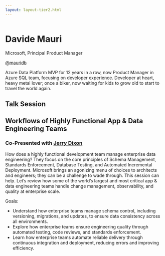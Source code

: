 ```yaml
---
layout: layout-tier2.html
---
```

<div class="container section featured-speaker">
   <div class="row">
     <div class="col-xs-12 col-sm-2 new-img-container">
       <img class="new-speaker-page-img davide-mauri" />
       </div>
       <div class="col-xs-12 col-sm-10 copy-container">
       <h1 class="speaker-header">Davide Mauri</h1>
       <span class="speaker-subtitle">Microsoft, Principal Product Manager</span>
       <p><a class="speaker-handle" href="https://twitter.com/mauridb" target="_blank">@mauridb</a>
       <p>Azure Data Platform MVP for 12 years in a row, now Product Manager in Azure SQL team, focusing on developer experience. Developer at heart, heavy metal lover; once a biker, now waiting for kids to grow old to start to travel the world again.</p>
       <h2>Talk Session</h2>
        <h2 class="gold">Workflows of Highly Functional App & Data Engineering Teams</h2>
        <h3>Co-Presented with <a href="jerry-nixon.html">Jerry Dixon</a></h3>
        <p>How does a highly functional development team manage enterprise data engineering? They focus on the core principles of Schema Management, Standards Enforcement, Database Testing, and Automated Incremental Deployment. Microsoft brings an agonizing menu of choices to architects and engineers; they can be a challenge to wade through. This session can help. Let’s review how some of the world’s largest and most critical app & data engineering teams handle change management, observability, and quality at enterprise scale.</p>
        <p>Goals:</p>
        <ul>
            <li>Understand how enterprise teams manage schema control, including versioning, migrations, and updates, to ensure data consistency across all environments.</li>
            <li>Explore how enterprise teams ensure engineering quality through automated testing, code reviews, and standards enforcement.</li>
            <li>Learn how enterprise teams automate reliable delivery through continuous integration and deployment, reducing errors and improving efficiency.</li>
        </ul>
     </div>
   </div>
 </div>